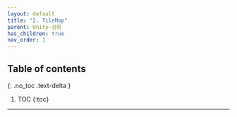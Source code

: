 ```yaml
---
layout: default
title: "2. TileMap"
parent: Unity-심화
has_children: true
nav_order: 1
---
```


## Table of contents
{: .no_toc .text-delta }

1. TOC
{:toc}

---
